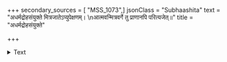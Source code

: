 +++
secondary_sources = [ "MSS_1073",]
jsonClass = "Subhaashita"
text = "अधर्मद्रोहसंयुक्ते मित्रजातेऽप्युपेक्षणम्।  \nआत्मवन्मित्रवर्गे तु प्राणानपि परित्यजेत्॥"
title = "अधर्मद्रोहसंयुक्ते"

+++

<details><summary>Text</summary>

अधर्मद्रोहसंयुक्ते मित्रजातेऽप्युपेक्षणम्।  
आत्मवन्मित्रवर्गे तु प्राणानपि परित्यजेत्॥
</details>
